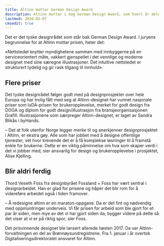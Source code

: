 ```yaml
---
title: Altinn mottar German Design Award
description: Altinn mottar i dag German Design Award, som hvert år deles ut til gode designprosjekter fra hele Europa.
lastmod: 2020-02-07
cmsedit: true
---
```



Det er det tyske designrådet som står bak German Design Award. I juryens begrunnelse for at Altinn mottar prisen, heter det:

«Nettstedet knytter myndighetene sammen med innbyggerne på en serviceorientert måte,
vakkert gjenspeilet i det vennlige og moderne designet med sine særegne illustrasjoner.
Det intuitive nettstedet er strukturert tydelig og gir rask tilgang til innhold».

## Flere priser

Det tyske designrådet følger godt med på designprosjekter over hele Europa og har trolig fått med seg at Altinn-designet
har vunnet nasjonale priser som IxDA-prisen for brukeropplevelse, merket for godt design fra DOGA
og diplom for godt design/illustrasjon fra bransjeorganisasjonen Grafill.
Illustrasjonene som særpreger Altinn-designet, er laget av Sandra Blikås i byHands.

– Det at folk utenfor Norge legger merke til og anerkjenner designprosjektet i Altinn, er ekstra gøy.
Alle som har jobbet med å designe offentlige tjenester, vet hvor krevende det er å få komplekse løsninger til å framstå enkle for brukerne.
Dette er en viktig påminnelse om hva som skaper verdi i det vi jobber med, sier ansvarlig for design og brukeropplevelse i prosjektet, Alise Kjelling.

## Blir aldri ferdig

Thord Veseth Foss fra designbyrået Fossland + Foss har vært sentral i designarbeidet.
Han er glad for prisene og håper det blir rom for å videreføre arbeidet også i tiden framover.

– Å redesigne altinn er en maraton-oppgave. Da er det fint og nødvendig med oppmuntringer underveis.
Vi får prisen for arbeid som ble gjort for et par år siden, men mye av det vi har gjort siden da,
bygger videre på dette så det viser at vi er på riktig spor, sier Foss.

Det prisvinnende designet ble lansert allerede høsten 2017. Da var Altinn-forvaltningen en del av Brønnøysundregistrene.
Fra 1. januar i år overtok Digitaliseringsdirektoratet ansvaret for Altinn.
